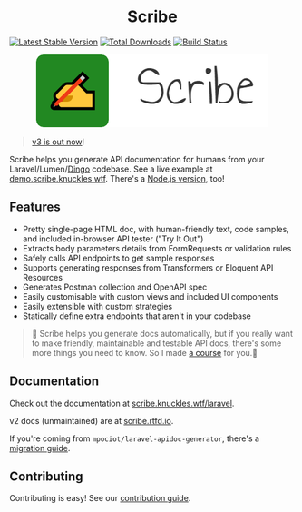 <h1 align="center">Scribe</h1>

[![Latest Stable Version](https://poser.pugx.org/knuckleswtf/scribe/v/stable)](https://packagist.org/packages/knuckleswtf/scribe) [![Total Downloads](https://poser.pugx.org/knuckleswtf/scribe/downloads)](https://packagist.org/packages/knuckleswtf/scribe) [![Build Status](https://travis-ci.com/knuckleswtf/scribe.svg?branch=master)](https://travis-ci.com/knuckleswtf/scribe)

<p align="center">
  <img src="logo-scribe.png"><br>
</p>


> [v3 is out now](https://scribe.knuckles.wtf/blog/2021/06/08/laravel-v3)!

Scribe helps you generate API documentation for humans from your Laravel/Lumen/[Dingo](https://github.com/dingo/api) codebase. See a live example at [demo.scribe.knuckles.wtf](https://demo.scribe.knuckles.wtf). There's a [Node.js version](https://github.com/knuckleswtf/scribe-js), too!

## Features
- Pretty single-page HTML doc, with human-friendly text, code samples, and included in-browser API tester ("Try It Out")
- Extracts body parameters details from FormRequests or validation rules
- Safely calls API endpoints to get sample responses
- Supports generating responses from Transformers or Eloquent API Resources
- Generates Postman collection and OpenAPI spec
- Easily customisable with custom views and included UI components
- Easily extensible with custom strategies
- Statically define extra endpoints that aren't in your codebase

> 👋 Scribe helps you generate docs automatically, but if you really want to make friendly, maintainable and testable API docs, there's some more things you need to know. So I made [a course](https://apidocsfordevs.com?utm_source=scribe-laravel&utm_medium=referral&utm_campaign=none) for you.🤗

## Documentation
Check out the documentation at [scribe.knuckles.wtf/laravel](http://scribe.knuckles.wtf/laravel).

v2 docs (unmaintained) are at [scribe.rtfd.io](http://scribe.rtfd.io).

If you're coming from `mpociot/laravel-apidoc-generator`, there's a [migration guide](https://scribe.knuckles.wtf/laravel/migrating-apidoc).

## Contributing
Contributing is easy! See our [contribution guide](https://scribe.knuckles.wtf/laravel/contributing).
